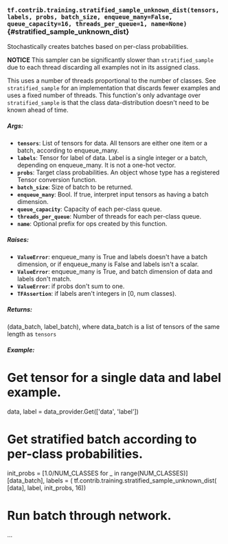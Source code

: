 ### `tf.contrib.training.stratified_sample_unknown_dist(tensors, labels, probs, batch_size, enqueue_many=False, queue_capacity=16, threads_per_queue=1, name=None)` {#stratified_sample_unknown_dist}

Stochastically creates batches based on per-class probabilities.

**NOTICE** This sampler can be significantly slower than `stratified_sample`
due to each thread discarding all examples not in its assigned class.

This uses a number of threads proportional to the number of classes. See
`stratified_sample` for an implementation that discards fewer examples and
uses a fixed number of threads. This function's only advantage over
`stratified_sample` is that the class data-distribution doesn't need to be
known ahead of time.

##### Args:


*  <b>`tensors`</b>: List of tensors for data. All tensors are either one item or a
      batch, according to enqueue_many.
*  <b>`labels`</b>: Tensor for label of data. Label is a single integer or a batch,
      depending on enqueue_many. It is not a one-hot vector.
*  <b>`probs`</b>: Target class probabilities. An object whose type has a registered
      Tensor conversion function.
*  <b>`batch_size`</b>: Size of batch to be returned.
*  <b>`enqueue_many`</b>: Bool. If true, interpret input tensors as having a batch
      dimension.
*  <b>`queue_capacity`</b>: Capacity of each per-class queue.
*  <b>`threads_per_queue`</b>: Number of threads for each per-class queue.
*  <b>`name`</b>: Optional prefix for ops created by this function.

##### Raises:


*  <b>`ValueError`</b>: enqueue_many is True and labels doesn't have a batch
      dimension, or if enqueue_many is False and labels isn't a scalar.
*  <b>`ValueError`</b>: enqueue_many is True, and batch dimension of data and labels
      don't match.
*  <b>`ValueError`</b>: if probs don't sum to one.
*  <b>`TFAssertion`</b>: if labels aren't integers in [0, num classes).

##### Returns:

  (data_batch, label_batch), where data_batch is a list of tensors of the same
      length as `tensors`

##### Example:

  # Get tensor for a single data and label example.
  data, label = data_provider.Get(['data', 'label'])

  # Get stratified batch according to per-class probabilities.
  init_probs = [1.0/NUM_CLASSES for _ in range(NUM_CLASSES)]
  [data_batch], labels = (
      tf.contrib.training.stratified_sample_unknown_dist(
          [data], label, init_probs, 16))

  # Run batch through network.
  ...

